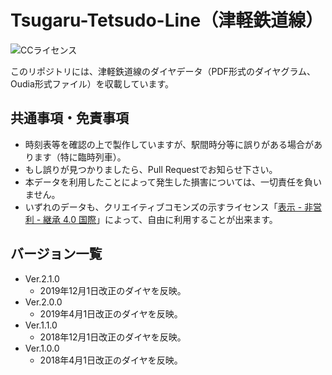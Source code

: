 # Tsugaru-Tetsudo-Line（津軽鉄道線）
![CCライセンス](https://i.creativecommons.org/l/by-nc-sa/4.0/88x31.png)

このリポジトリには、津軽鉄道線のダイヤデータ（PDF形式のダイヤグラム、Oudia形式ファイル）を収載しています。

## 共通事項・免責事項
- 時刻表等を確認の上で製作していますが、駅間時分等に誤りがある場合があります（特に臨時列車）。
- もし誤りが見つかりましたら、Pull Requestでお知らせ下さい。
- 本データを利用したことによって発生した損害については、一切責任を負いません。
- いずれのデータも、クリエイティブコモンズの示すライセンス「[表示 - 非営利 - 継承 4.0 国際](https://creativecommons.org/licenses/by-nc-sa/4.0/deed.ja)」によって、自由に利用することが出来ます。

## バージョン一覧
- Ver.2.1.0
  - 2019年12月1日改正のダイヤを反映。
- Ver.2.0.0
  - 2019年4月1日改正のダイヤを反映。
- Ver.1.1.0
  - 2018年12月1日改正のダイヤを反映。
- Ver.1.0.0
  - 2018年4月1日改正のダイヤを反映。
